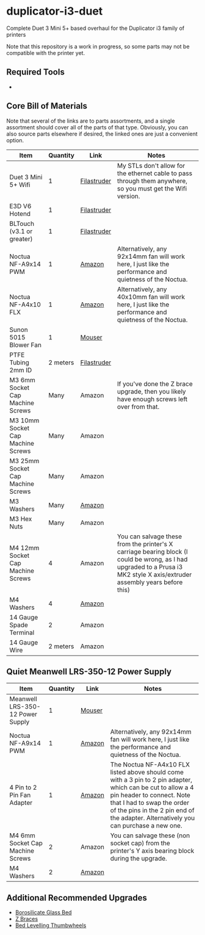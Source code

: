 # duplicator-i3-duet
Complete Duet 3 Mini 5+ based overhaul for the Duplicator i3 family of printers

Note that this repository is a work in progress, so some parts may not be compatible with the printer yet.

## Required Tools
- 

## Core Bill of Materials
Note that several of the links are to parts assortments, and a single assortment should cover all of the parts of that type. Obviously, you can also source parts elsewhere if desired, the linked ones are just a convenient option.

| Item | Quantity | Link | Notes |
| ---- | -------- | ---- | ----- |
| Duet 3 Mini 5+ Wifi | 1 | [Filastruder](https://www.filastruder.com/collections/electronics/products/duet-3-mini-5) | My STLs don't allow for the ethernet cable to pass through them anywhere, so you must get the Wifi version.
| E3D V6 Hotend | 1 | [Filastruder](https://www.filastruder.com/products/all-metal-e3d-v6-hotend?variant=747155309) |
| BLTouch (v3.1 or greater) | 1 | [Filastruder](https://www.filastruder.com/collections/electronics/products/bltouch-automatic-bed-leveling-probe) |
| Noctua NF-A9x14 PWM | 1 | [Amazon](https://www.amazon.com/gp/product/B009NQM7V2/) | Alternatively, any 92x14mm fan will work here, I just like the performance and quietness of the Noctua. |
| Noctua NF-A4x10 FLX | 1 | [Amazon](https://www.amazon.com/gp/product/B009NQLT0M/) | Alternatively, any 40x10mm fan will work here, I just like the performance and quietness of the Noctua. |
| Sunon 5015 Blower Fan | 1 | [Mouser](https://www.mouser.com/ProductDetail/369-MF50151VXB00UA99) |
| PTFE Tubing 2mm ID | 2 meters | [Filastruder](https://www.filastruder.com/collections/e3d-spare-parts-and-accessories/products/ptfe-tubing?variant=485332121)
| M3 6mm Socket Cap Machine Screws | Many | Amazon | If you've done the Z brace upgrade, then you likely have enough screws left over from that.
| M3 10mm Socket Cap Machine Screws | Many | Amazon
| M3 25mm Socket Cap Machine Screws | Many | Amazon
| M3 Washers | Many | [Amazon](https://www.amazon.com/gp/product/B07CG9J4NC)
| M3 Hex Nuts | Many | Amazon
| M4 12mm Socket Cap Machine Screws | 4 | Amazon | You can salvage these from the printer's X carriage bearing block (I could be wrong, as I had upgraded to a Prusa i3 MK2 style X axis/extruder assembly years before this)
| M4 Washers | 4 | [Amazon](https://www.amazon.com/gp/product/B07CG9J4NC)
| 14 Gauge Spade Terminal | 2 | Amazon
| 14 Gauge Wire | 2 meters | Amazon

## Quiet Meanwell LRS-350-12 Power Supply
| Item | Quantity | Link | Notes |
| ---- | -------- | ---- | ----- |
| Meanwell LRS-350-12 Power Supply | 1 | [Mouser](https://www.mouser.com/ProductDetail/709-LRS350-12) |
| Noctua NF-A9x14 PWM | 1 | [Amazon](https://www.amazon.com/gp/product/B009NQM7V2/) | Alternatively, any 92x14mm fan will work here, I just like the performance and quietness of the Noctua. |
| 4 Pin to 2 Pin Fan Adapter | 1 | [Amazon](https://smile.amazon.com/s?k=4+pin+to+2+pin+fan+adapter) | The Noctua NF-A4x10 FLX listed above should come with a 3 pin to 2 pin adapter, which can be cut to allow a 4 pin header to connect. Note that I had to swap the order of the pins in the 2 pin end of the adapter. Alternatively you can purchase a new one.
| M4 6mm Socket Cap Machine Screws | 2 | Amazon | You can salvage these (non socket cap) from the printer's Y axis bearing block during the upgrade.
| M4 Washers | 2 | [Amazon](https://www.amazon.com/gp/product/B07CG9J4NC)

## Additional Recommended Upgrades
- [Borosilicate Glass Bed](upgrades/borosilicate_glass_bed.md)
- [Z Braces](https://www.thingiverse.com/thing:921948)
- [Bed Levelling Thumbwheels](https://www.thingiverse.com/thing:1917422)
